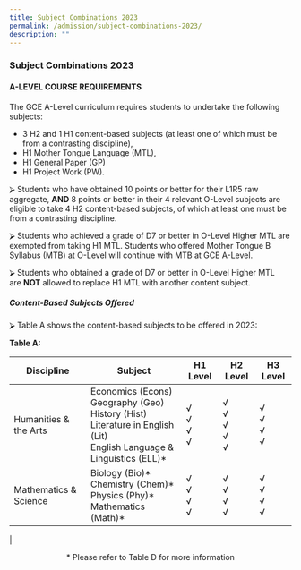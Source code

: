 ```yaml
---
title: Subject Combinations 2023
permalink: /admission/subject-combinations-2023/
description: ""
---
```

### **Subject Combinations 2023**
#### **A-LEVEL COURSE REQUIREMENTS**
The GCE A-Level curriculum requires students to undertake the following subjects:
*   3 H2 and 1 H1 content-based subjects (at least one of which must be from a contrasting discipline),
*   H1 Mother Tongue Language (MTL),
*   H1 General Paper (GP)
*   H1 Project Work (PW).

⮚ Students who have obtained 10 points or better for their L1R5 raw aggregate, **AND** 8 points or better in their 4 relevant O-Level subjects are eligible to take 4 H2 content-based subjects, of which at least one must be from a contrasting discipline.

⮚ Students who achieved a grade of D7 or better in O-Level Higher MTL are exempted from taking H1 MTL. Students who offered Mother Tongue B Syllabus (MTB) at O-Level will continue with MTB at GCE A-Level.

⮚ Students who obtained a grade of D7 or better in O-Level Higher MTL are **NOT** allowed to replace H1 MTL with another content subject.

##### Content-Based Subjects Offered
⮚ Table A shows the content-based subjects to be offered in 2023:

**Table A:**

| Discipline | Subject | H1 Level | H2 Level | H3 Level |
|---|---|---|---|---|
| Humanities & the Arts | Economics (Econs)<br>Geography (Geo)<br>History (Hist)<br>Literature in English (Lit)<br>English Language & Linguistics (ELL)* | √<br>√<br>√<br>√ | √<br>√<br>√<br>√<br>√ | √<br>√<br>√<br>√ |
| Mathematics & Science | Biology (Bio)\*<br>Chemistry (Chem)\*<br>Physics (Phy)\*<br>Mathematics (Math)\* | √<br>√<br>√<br>√ | √<br>√<br>√<br>√ | √<br>√<br>√<br>√ |
|

<center>* Please refer to Table D for more information</center>